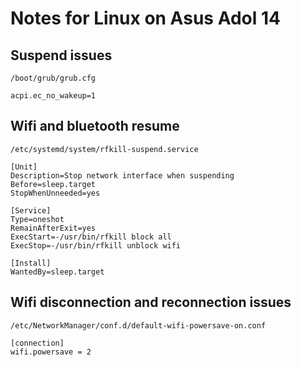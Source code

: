 # Notes for Linux on Asus Adol 14

## Suspend issues

`/boot/grub/grub.cfg`

```
acpi.ec_no_wakeup=1
```

## Wifi and bluetooth resume

`/etc/systemd/system/rfkill-suspend.service`
```
[Unit]
Description=Stop network interface when suspending
Before=sleep.target
StopWhenUnneeded=yes

[Service]
Type=oneshot
RemainAfterExit=yes
ExecStart=-/usr/bin/rfkill block all
ExecStop=-/usr/bin/rfkill unblock wifi

[Install]
WantedBy=sleep.target
```

## Wifi disconnection and reconnection issues

`/etc/NetworkManager/conf.d/default-wifi-powersave-on.conf`

```
[connection]
wifi.powersave = 2
```